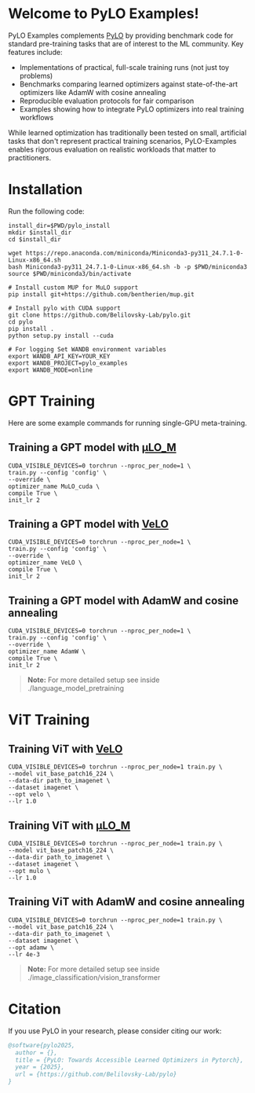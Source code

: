 # Welcome to PyLO Examples!

PyLO Examples complements [PyLO](https://github.com/Belilovsky-Lab/pylo) by providing benchmark code for standard pre-training tasks that are of interest to the ML community. Key features include:

- Implementations of practical, full-scale training runs (not just toy problems)
- Benchmarks comparing learned optimizers against state-of-the-art optimizers like AdamW with cosine annealing
- Reproducible evaluation protocols for fair comparison
- Examples showing how to integrate PyLO optimizers into real training workflows

While learned optimization has traditionally been tested on small, artificial tasks that don't represent practical training scenarios, PyLO-Examples enables rigorous evaluation on realistic workloads that matter to practitioners.



# Installation 

Run the following code:
```
install_dir=$PWD/pylo_install
mkdir $install_dir
cd $install_dir

wget https://repo.anaconda.com/miniconda/Miniconda3-py311_24.7.1-0-Linux-x86_64.sh
bash Miniconda3-py311_24.7.1-0-Linux-x86_64.sh -b -p $PWD/miniconda3
source $PWD/miniconda3/bin/activate

# Install custom MUP for MuLO support
pip install git+https://github.com/bentherien/mup.git

# Install pylo with CUDA support
git clone https://github.com/Belilovsky-Lab/pylo.git
cd pylo
pip install .
python setup.py install --cuda 

# For logging Set WANDB environment variables
export WANDB_API_KEY=YOUR_KEY
export WANDB_PROJECT=pylo_examples
export WANDB_MODE=online

```

# GPT Training

Here are some example commands for running single-GPU meta-training.


## Training a GPT model with [µLO_M](https://arxiv.org/abs/2406.00153)
```
CUDA_VISIBLE_DEVICES=0 torchrun --nproc_per_node=1 \
train.py --config 'config' \
--override \
optimizer_name MuLO_cuda \
compile True \
init_lr 2
```

## Training a GPT model with [VeLO](https://arxiv.org/abs/2211.09760)
```
CUDA_VISIBLE_DEVICES=0 torchrun --nproc_per_node=1 \
train.py --config 'config' \
--override \
optimizer_name VeLO \
compile True \
init_lr 2
```

## Training a GPT model with AdamW and cosine annealing
```
CUDA_VISIBLE_DEVICES=0 torchrun --nproc_per_node=1 \
train.py --config 'config' \
--override \
optimizer_name AdamW \
compile True \
init_lr 2
```
> **Note:** For more detailed setup see inside ./language_model_pretraining


# ViT Training

## Training ViT with [VeLO](https://arxiv.org/abs/2211.09760)
```
CUDA_VISIBLE_DEVICES=0 torchrun --nproc_per_node=1 train.py \
--model vit_base_patch16_224 \
--data-dir path_to_imagenet \
--dataset imagenet \
--opt velo \
--lr 1.0
```

## Training ViT with [µLO_M](https://arxiv.org/abs/2406.00153)
```
CUDA_VISIBLE_DEVICES=0 torchrun --nproc_per_node=1 train.py \
--model vit_base_patch16_224 \
--data-dir path_to_imagenet \
--dataset imagenet \
--opt mulo \
--lr 1.0
```

## Training ViT with AdamW and cosine annealing
```
CUDA_VISIBLE_DEVICES=0 torchrun --nproc_per_node=1 train.py \
--model vit_base_patch16_224 \
--data-dir path_to_imagenet \
--dataset imagenet \
--opt adamw \
--lr 4e-3
```
> **Note:** For more detailed setup see inside ./image_classification/vision_transformer

# Citation

If you use PyLO in your research, please consider citing our work:

```bibtex
@software{pylo2025,
  author = {},
  title = {PyLO: Towards Accessible Learned Optimizers in Pytorch},
  year = {2025},
  url = {https://github.com/Belilovsky-Lab/pylo}
}
```
